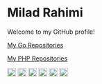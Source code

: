 # Milad Rahimi

Welcome to my GitHub profile!

[My Go Repositories](https://github.com/golobby)

[My PHP Repositories](https://github.com/miladrahimi?tab=repositories)

[<img src='https://cdn.jsdelivr.net/npm/simple-icons@3.0.1/icons/firefox.svg' alt='website' height='20'>](https://miladrahimi.com)
[<img src='https://cdn.jsdelivr.net/npm/simple-icons@3.0.1/icons/linkedin.svg' alt='linkedin' height='20'>](https://www.linkedin.com/in/realmiladrahimi)
[<img src='https://cdn.jsdelivr.net/npm/simple-icons@3.0.1/icons/instagram.svg' alt='instagram' height='20'>](https://www.instagram.com/realmiladrahimi)
[<img src='https://cdn.jsdelivr.net/npm/simple-icons@3.0.1/icons/twitter.svg' alt='twitter' height='20'>](https://twitter.com/realmiladrahimi)
[<img src='https://cdn.jsdelivr.net/npm/simple-icons@3.0.1/icons/stackoverflow.svg' alt='stackoverflow' height='20'>](https://stackoverflow.com/users/3719087)
[<img src='https://cdn.jsdelivr.net/npm/simple-icons@3.0.1/icons/facebook.svg' alt='facebook' height='20'>](https://www.facebook.com/realmiladrahimi)

<!--
**miladrahimi/miladrahimi** is a ✨ _special_ ✨ repository because its `README.md` (this file) appears on your GitHub profile.

Here are some ideas to get you started:

- 🔭 I’m currently working on ...
- 🌱 I’m currently learning ...
- 👯 I’m looking to collaborate on ...
- 🤔 I’m looking for help with ...
- 💬 Ask me about ...
- 📫 How to reach me: ...
- 😄 Pronouns: ...
- ⚡ Fun fact: ...
-->
